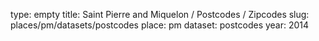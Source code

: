 type: empty
title: Saint Pierre and Miquelon / Postcodes / Zipcodes
slug: places/pm/datasets/postcodes
place: pm
dataset: postcodes
year: 2014
